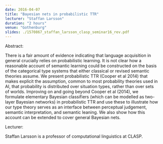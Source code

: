 ```yaml
---
date: 2016-04-07
title: "Bayesian nets in probabilistic TTR"
lecturer: "Staffan Larsson"
duration: "2 hours"
venue: "Gothenburg"
slides: ./1570867_staffan_larsson_clasp_seminar16_rev.pdf
---
```




Abstract:

There is a fair amount of evidence indicating that language acquisition in general crucially relies on probabilistic learning. It is not clear how a reasonable account of semantic learning could be constructed on the basis of the categorical type systems that either classical or revised semantic theories assume. We present probabilistic TTR (Cooper et al 2014) that makes explicit the assumption, common to most probability theories used in AI, that probability is distributed over situation types, rather than over sets of worlds. Improving on and going beyond Cooper et al (2014), we formulate elementary Bayesian classifiers (which can be modelled as two-layer Bayesian networks) in probabilistic TTR and use these to illustrate how our type theory serves as an interface between perceptual judgement, semantic interpretation, and semantic leaning. We also show how this account can be extended to cover general Bayesian nets.

Lecturer: 

Staffan Larsson is a professor of computational linguistics at CLASP.




